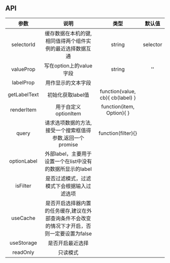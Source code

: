 ## API


|     参数     |                                             说明                                             |               类型               |  默认值  |
| :----------: | :------------------------------------------------------------------------------------------: | :------------------------------: | :------: |
|  selectorId  |                  缓存数据在本机的键,相同值得两个组件实例的最近选择数据互通                   |              string              | selector |
|  valueProp   |                                   写在option上的value字段                                    |              string              |    ''    |
|  labelProp   |                                      用作显示的文本字段                                      |                                  |          |
| getLabelText |                                      初始化获取label值                                       | function(value, cb){ cb(label) } |          |
|  renderItem  |                                     用于自定义optionItem                                     |    function(item, Option){  }    |          |
|    query     |                  请求选项数据的方法,接受一个搜索框值得参数,返回一个promise                   |        function(filter){}        |          |
| optionLabel  |                  外部label，主要用于设置一个在list中没有的数据所显示的label                  |                                  |          |
|   isFilter   |                          是否过滤模式，过滤模式下会根据输入过滤选项                          |                                  |          |
|   useCache   | 是否开启选择器内置的任务缓存,建议在外部查询条件不会改变的情况下才开启，否则一定要设置为false |                                  |          |
|  useStorage  |                                       是否开启最近选择                                       |                                  |          |
|   readOnly   |                                           只读模式                                           |                                  |          |